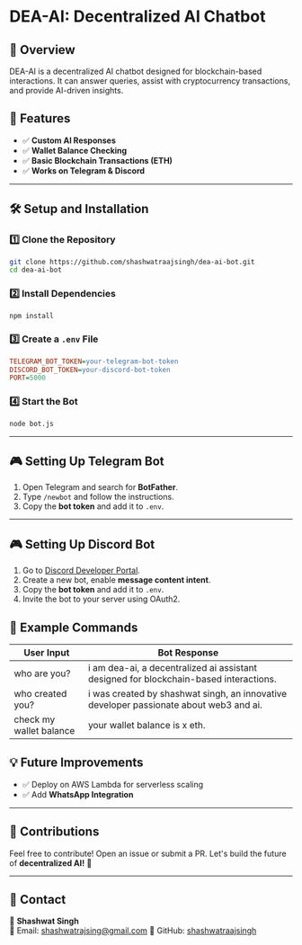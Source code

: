# DEA-AI: Decentralized AI Chatbot

## 📌 Overview
DEA-AI is a decentralized AI chatbot designed for blockchain-based interactions. It can answer queries, assist with cryptocurrency transactions, and provide AI-driven insights. 

## 🚀 Features
- ✅ **Custom AI Responses** 
- ✅ **Wallet Balance Checking**
- ✅ **Basic Blockchain Transactions (ETH)**
- ✅ **Works on Telegram & Discord**


---

## 🛠️ Setup and Installation

### **1️⃣ Clone the Repository**
```sh
git clone https://github.com/shashwatraajsingh/dea-ai-bot.git
cd dea-ai-bot
```

### **2️⃣ Install Dependencies**
```sh
npm install
```

### **3️⃣ Create a `.env` File**
```ini
TELEGRAM_BOT_TOKEN=your-telegram-bot-token
DISCORD_BOT_TOKEN=your-discord-bot-token
PORT=5000
```

### **4️⃣ Start the Bot**
```sh
node bot.js
```

---

## 🎮 Setting Up Telegram Bot
1. Open Telegram and search for **BotFather**.
2. Type `/newbot` and follow the instructions.
3. Copy the **bot token** and add it to `.env`.

---

## 🎮 Setting Up Discord Bot
1. Go to [Discord Developer Portal](https://discord.com/developers/applications).
2. Create a new bot, enable **message content intent**.
3. Copy the **bot token** and add it to `.env`.
4. Invite the bot to your server using OAuth2.



## 📜 Example Commands
| **User Input** | **Bot Response** |
|--------------|----------------|
| who are you? | i am dea-ai, a decentralized ai assistant designed for blockchain-based interactions. |
| who created you? | i was created by shashwat singh, an innovative developer passionate about web3 and ai. |
| check my wallet balance | your wallet balance is x eth. |



## 💡 Future Improvements
- ✅ Deploy on AWS Lambda for serverless scaling
- ✅ Add **WhatsApp Integration**

---

## 🤝 Contributions
Feel free to contribute! Open an issue or submit a PR. Let's build the future of **decentralized AI!** 🚀

---

## 📧 Contact
👤 **Shashwat Singh**  
📧 Email: shashwatrajsing@gmail.com
🔗 GitHub: [shashwatraajsingh](https://github.com/shashwatraajsingh)  
